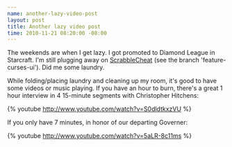 ```yaml
--- 
name: another-lazy-video-post
layout: post
title: Another lazy video post
time: 2010-11-21 08:20:00 -08:00
---
```

The weekends are when I get lazy. I got promoted to Diamond League in Starcraft.
I'm still plugging away on [ScrabbleCheat][1] (see the branch 
'feature-curses-ui'). Did me some laundry.

While folding/placing laundry and cleaning up my room, it's good to have some
videos or music playing. If you have an hour to burn, there's a great 1 hour
interview in 4 15-minute segments with Christopher Hitchens:

{% youtube http://www.youtube.com/watch?v=S0dldtkxzVU %}

If you only have 7 minutes, in honor of our departing Governer:

{% youtube http://www.youtube.com/watch?v=5aLR-8c11ms %}

   [1]: http://www.github.com/paul-meier/ScrabbleCheat
